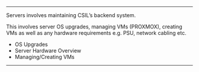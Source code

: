 -----------------
Servers involves maintaining CSIL’s backend system. 

This involves server OS upgrades, managing VMs (PROXMOX), creating VMs as well as any hardware requirements e.g. PSU, network cabling etc.

* OS Upgrades
* Server Hardware Overview
* Managing/Creating VMs

-----------------